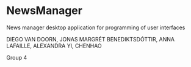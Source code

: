 # NewsManager
News manager desktop application for programming of user interfaces

DIEGO VAN DOORN, JONAS
MARGRÉT BENEDIKTSDÓTTIR, ANNA
LAFAILLE, ALEXANDRA
YI, CHENHAO

Group 4
